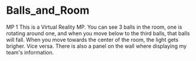 # Balls_and_Room
MP 1
This is a Virtual Reality MP. 
You can see 3 balls in the room, one is rotating around one, and when you move below to the third balls, that balls will fall.
When you move towards the center of the room, the light gets brigher. Vice versa.
There is also a panel on the wall where displaying my team's information.
